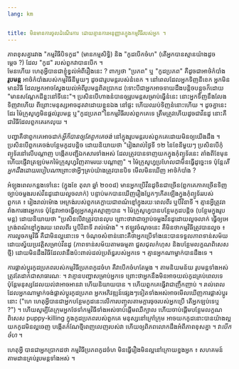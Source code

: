 ```yaml
---
lang: km


title: មិន​មានការ​ចូល​ដំណើរការ ​ដោយ​គ្មាន​ការ​អនុញ្ញាត​ក្នុង​កម្មវីធី​របស់​អ្នក​ ។
---
```


ភាព​ខុស​គ្នា​រវាង "​កម្មវិធី​បិទ​កូដ​" (មាន​​កម្មសិទ្ធិ) និង "​​កូដ​បើក​ចំហ" (តើ​អ្នក​បាន​ស្មាន​យ៉ាង​ដូច​ម្តេច ?) ដែល "កូដ​" របស់​​ពួកវា​បាន​​បើក ។  
មែន​ហើយ ហេតុ​អ្វី​បាន​ជា​ខ្ញុំ​ខ្វល់​អំពី​រឿង​នេះ ? ពាក្យ​ថា "ប្រភព​" ឬ "កូដ​ប្រភព" គឺ​​ដូច​ជាអាថ៌កំបាំង
<b>រូបមន្ត​</b> ​អាថ៌កំបាំង​​របស់​កម្មវិធី​​នីមួយៗ ដូច​ជា​​រូបមន្ត​​​​​របស់​នំ​ខេក ។ 
នៅពេល​ដែល​អ្នក​ទិញ​នីខេក អ្ន​ក​​មិន​មាន​វិធី​ ដែល​អ្នក​អាច​ស្វែងយល់​​អំពី​​​រូបមន្ត​​ពិតប្រាកដ (ទោះ​បីជា​អ្នក​អាច​ទាយ​​ដឹង​​បន្តិចបន្តួច​ក៏​ដោយ "មាន​សណ្ដែក​ដី​ខ្លះ​នៅ​ទីនេះ"។ ប្រសិនបើ​ហាង​នំ​បាន​ឲ្យ​​រូបមន្ត​​សម្រាប់​​ធ្វើ​នំ​នេះ នោះ​​អ្នក​ទិញ​នឹង​លែង​ទិញ​វា​ហើយ ពីព្រោះ​មនុស្ស​អាច​ដុត​វា​ដោយ​ខ្លួន​ឯង នៅ​ផ្ទះ ហើយ​ឈប់​ទិញ​នំ​នោះ​ហើយ ។ ដូច​គ្នា​នេះ​ដែរ ម៉ៃក្រូសូហ្វ​មិន​ផ្ដល់​​រូបមន្ត​ ឬ​"កូដ​ប្រភព"​នៃ​កម្មវិធី​របស់​ពួកគេ​ទេ ត្រឹមត្រូវ​ហើយ​ដូច​ជា​វីនដូ នោះ​គឺ​ជា​វិធី​ដែល​ពួកគេ​រក​លុយ ។

​បញ្ហា​គឺ​ថា​​ពួក​គេ​អាច​ដាក់​<i>អ្វី​ក៏​បាន​ឲ្យ​តែ​ពួក​គេ​ចង់</i> នៅ​ក្នុង​រូបមន្ត​របស់​ពួកគេ ​ដោយ​មិន​ឲ្យ​យើង​ដឹង ។ ប្រសិនបើ​ពួកគេ​ចង់​បន្ថែម​កូដ​បន្តិច​ ដោយ​និយាយ​ថា "រៀងរាល់​ថ្ងៃ​ទី ១២ នៃ​ខែ​នីមួយៗ ប្រសិនបើ​កុំព្យូទ័រ​នៅ​លើ​បណ្ដាញ បង្កើត​បញ្ជី​ឯកសារ​ទាំងអស់ ដែល​ត្រូវ​បាន​ទាញយក​ក្នុង​កុំព្យូទ័រ​នេះ តាំង​ពី​ខែ​មុន ហើយ​ផ្ញើ​វា​ត្រឡប់​មកម៉ៃក្រូសូហ្វ​វិញតាម​រយៈ​បណ្ដាញ​" ។ ម៉ៃក្រូសូហ្វ​ប្រហែលជា​មិន​ធ្វើ​ដូច្នេះ​ទេ ប៉ុន្តែ​​<i>តើ​​អ្នក​ដឹង​ដោយ​របៀប​ណា​</i> ព្រោះ​ថា​អ្វីៗ​គ្រប់​យ៉ាង​ត្រូវ​បានបិទ មើល​មិនឃើញ អាថ៌កំបាំង ?

អំឡុង​ពេលកន្លង​ទៅនេះ (​ក្នុង​ខែ តុលា ឆ្នាំ ២០០៨) មាន​អ្នក​ប្រើ​វីនដូ​​​​ចិន​ជាច្រើន​ (ពួកគេ​ភាគ​ច្រើន​ទិញ​ច្បាប់​ចម្លង​របស់វីនដូ​​ដោយ​លួច​លាក់) បន្ទាប់មកបានឃើញ​រឿង​ប្លែកៗ​កើត​ឡើង​ក្នុង​កុំព្យូទ័រ​របស់​ពួកគេ ៖ រៀងរាល់​ម៉ោង អេក្រង់​របស់​ពួកគេ​ក្លាយជា​ពណ៌​ខ្មៅ​ក្នុង​រយៈពេល​ពីរ ឬ​បី​វិនាទី ។ គ្មាន​អ្វី​ត្រូវ​រារាំង​ការងារ​អ្នក​ទេ ប៉ុន្តែ​វា​អាច​ធ្វើ​ឲ្យ​អ្នក​ស្មុគស្មាញ​បាន ។ ម៉ៃក្រូសូហ្វ​​បានបន្ថែម​កូដ​បន្តិច​ (បន្ថែម​ក្នុង​​រូបមន្ត) ដោយ​និយាយ​ថា "ប្រសិនបើ​វា​ត្រូវ​បាន​លុប ព្រោះ​ថា​វា​ជា​ច្បាប់ចម្លង​វីនដូ​ដោយ​លួច​លាក់ ធ្វើ​ឲ្យ​អេក្រង់​ពណ៌​ខ្មៅ​ក្នុង​រយៈពេល​ពីរ ឬ​បី​វិនាទី រាល់​ម៉ោង" ។ ឥឡូវ​ចំណុច​នេះ គឺ​មិន​ថា​កម្មវិធី​ត្រូវ​បាន​លួច ៖ ការ​លួច​កម្មវិធី​ គឺ​​ជា​មិន​ល្អ​នោះទេ ។ ចំណុច​សំខាន់​នោះ​ គឺ​ថា​អ្នកប្រើ​ទាំង​នេះ​បាន​ទទួល​ភាព​ទាន់​សម័យ​ដោយ​ស្វ័យ​ប្រវត្តិ​សម្រាប់​វីនដូ (ភាព​ទាន់សម័យ​តាមធម្មតា ជួសជុល​កំហុស និង​បន្ថែម​លក្ខណ​ពិសេស​ថ្មី) ដោយ​មិន​ដឹង​វិធី​ដែល​វា​នឹង​ប៉ះពាល់​ដល់​ប្រព័ន្ធ​របស់​អ្នក​ទេ ។ គ្មាន​អ្នក​ណា​ម្នាក់​​បាន​ដឹង​ទេ ។

ការ​ផ្លាស់​ប្តូរ​កូដ​ប្រភព​របស់​កម្មវិធី​ប្រភព​កូដ​ចំហ គឺ​វា​បើក​ចំហ​តែ​ម្ដង ។ តាម​និយមន័យ រូបមន្ត​ទាំង​អស់​ត្រូវតែ​ដាក់​ជា​សាធារណៈ ។ វា​គ្មានបញ្ហា​សម្រាប់​អ្នក​ទេ ព្រោះ​ថា​អ្នក​នឹង​មិន​អាច​យល់​កូដ​គ្រប់ពេល​ទេ ប៉ុន្តែ​មនុស្ស​ដែល​យល់​វា​អាច​អាន​វា ហើយ​និយាយ​បាន ។ ហើយ​ពួកគេ​ធ្វើវា​ជា​ញឹកញាប់ ។ រាល់ពេល​ដែល​អ្នក​ណាម្នាក់​ចង់​ផ្លាស់ប្ដូរ​កូដ​ប្រភព អ្នក​អភិវឌ្ឍន៍​ផ្សេងៗ​ទៀត​ទាំងអស់​អាច​មើល​ឃើញ​ការ​ផ្លាស់ប្ដូរ​នោះ ("ហេ ហេតុ​អ្វី​បាន​ជា​អ្នក​បន្ថែម​កូដ​នេះ​លើ​ការ​បញ្ចូល​តាម​ក្ដារចុច​របស់​អ្នក​ប្រើ តើ​អ្នក​ឡប់​ទេ​ឬ ?") ។ ហើយ​សូម្បីតែ​ក្រុម​អ្នក​ថែ​ទាំ​កម្មវិធី​ទាំងអស់​​ចាប់ផ្ដើម​ឈឺក្បាល ហើយ​ចាប់ផ្ដើម​បន្ថែម​លក្ខណ​ពិសេស puppy-killing ក្នុង​កូដ​ប្រភព​របស់​ពួកគេ មនុស្ស​នៅ​ក្រៅ​ក្រុម​ អាច​យក​កូដ​នោះបាន​យ៉ា​ងល្អ យក​កូដ​មិនល្អ​ចេញ បង្កើត​កំណែ​ថ្មី​ពេញលេញ​របស់​វា ហើយ​ឲ្យ​ពិភពលោក​ដឹង​អំពី​ភាព​ខុស​គ្នា ។ វា​<i>បើក​ចំហ​</i> ។

​​ហេតុ​អ្វី បាន​ជា​អ្នក​​ប្រាកដថា កម្មវិធី​ប្រភព​កូដ​ចំហ មិនធ្វើ​រឿង​មិនល្អ​នៅ​ក្រោយ​ខ្នង​អ្នក ៖ សហគមន៍​តាមដាន​គ្រប់​រូបមន្ត​ទាំងអស់ ។




